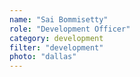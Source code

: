 ```yaml
---
name: "Sai Bommisetty"
role: "Development Officer"
category: development
filter: "development"
photo: "dallas"
---
```

